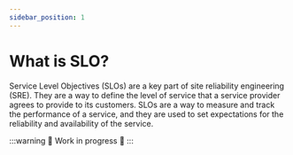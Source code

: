 ```yaml
---
sidebar_position: 1
---
```


# What is SLO?

Service Level Objectives (SLOs) are a key part of site reliability engineering (SRE). They are a way to define the level of service that a service provider agrees to provide to its customers. SLOs are a way to measure and track the performance of a service, and they are used to set expectations for the reliability and availability of the service.

:::warning
🚧 Work in progress 🚧
:::